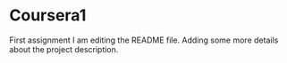 # Coursera1
First assignment
I am editing the README file. Adding some more details about the project description.

